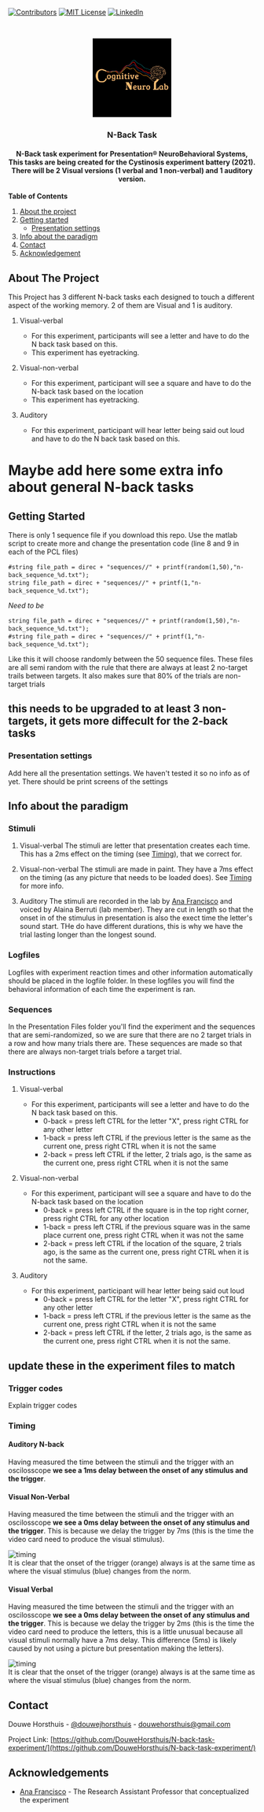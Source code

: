 [![Contributors][contributors-shield]][contributors-url]
[![MIT License][license-shield]][license-url]
[![LinkedIn][linkedin-shield]][linkedin-url]



<br />
<p align="center">
  <a href="https://github.com/DouweHorsthuis/N-back-task-experiment/">
    <img src="images/logo.jpeg" alt="Logo" width="160" height="160">
  </a> 

<h3 align="center">N-Back Task</h3>

<h4 align="center">N-Back task experiment for Presentation® NeuroBehavioral Systems, This tasks are being created for the Cystinosis experiment battery (2021). There will be 2 Visual versions (1 verbal and 1 non-verbal) and 1 auditory version.   
</h4>


**Table of Contents**
  
1. [About the project](#about-the-project)
2. [Getting started](#getting-started)
    - [Presentation settings](#presentation-settings)
3. [Info about the paradigm](#info-about-the-paradigm)
3. [Contact](#contact)    
3. [Acknowledgement](#acknowledgement)




## About The Project
This Project has 3 different N-back tasks each designed to touch a different aspect of the working memory. 2 of them are Visual and 1 is auditory. 

1. Visual-verbal
    - For this experiment, participants will see a letter and have to do the N back task based on this.
    - This experiment has eyetracking.

2. Visual-non-verbal
    - For this experiment, participant will see a square and have to do the N-back task based on the location
    - This experiment has eyetracking.  
    
3. Auditory 
    - For this experiment, participant will hear letter being said out loud and have to do the N back task based on this.

# Maybe add here some extra info about general N-back tasks

## Getting Started

There is only 1 sequence file if you download this repo. Use the matlab script to create more and change the presentation code (line 8 and 9 in each of the PCL files)
``` 
#string file_path = direc + "sequences//" + printf(random(1,50),"n-back_sequence_%d.txt");
string file_path = direc + "sequences//" + printf(1,"n-back_sequence_%d.txt");
```
*Need to be*
``` 
string file_path = direc + "sequences//" + printf(random(1,50),"n-back_sequence_%d.txt");
#string file_path = direc + "sequences//" + printf(1,"n-back_sequence_%d.txt");
```
Like this it will choose randomly between the 50 sequence files. These files are all semi random with the rule that there are always at least 2 no-target trails between targets. It also makes sure that 80% of the trials are non-target trials

## this needs to be upgraded to at least 3 non-targets, it gets more diffecult for the 2-back tasks


### Presentation settings

Add here all the presentation settings. We haven't tested it so no info as of yet. There should be print screens of the settings 


## Info about the paradigm  

### Stimuli
1. Visual-verbal
The stimuli are letter that presentation creates each time. This has a 2ms effect on the timing (see [Timing](#visual-verbal)), that we correct for. 

2. Visual-non-verbal
The stimuli are made in paint. They have a 7ms effect on the timing (as any picture that needs to be loaded does). See [Timing](#visual-non-verbal) for more info.   
      
3. Auditory 
The stimuli are recorded in the lab by [Ana Francisco](https://github.com/anafrancisco) and voiced by Alaina Berruti (lab member). They are cut in length so that the onset in of the stimulus in presentation is also the exect time the letter's sound start. THe do have different durations, this is why we have the trial lasting longer than the longest sound. 

### Logfiles  
Logfiles with experiment reaction times and other information automatically should be placed in the logfile folder. In these logfiles you will find the behavioral information of each time the experiment is ran.  

### Sequences  
In the Presentation Files folder you'll find the experiment and the sequences that are semi-randomized, so we are sure that there are no 2 target trials in a row and how many trials there are. These sequences are made so that there are always non-target trials before a target trial.  

### Instructions  
1. Visual-verbal
    - For this experiment, participants will see a letter and have to do the N back task based on this.  
      - 0-back = press left CTRL for the letter "X", press right CTRL for any other letter  
      - 1-back = press left CTRL if the previous letter is the same as the current one, press right CTRL when it is not the same  
      - 2-back = press left CTRL if the letter, 2 trials ago, is the same as the current one, press right CTRL when it is not the same  

2. Visual-non-verbal
    - For this experiment, participant will see a square and have to do the N-back task based on the location
      - 0-back = press left CTRL if the square is in the top right corner, press right CTRL for any other location  
      - 1-back = press left CTRL if the previous square was in the same place current one, press right CTRL when it was not the same  
      - 2-back = press left CTRL if the location of the square, 2 trials ago, is the same as the current one, press right CTRL when it is not the same.  
      
3. Auditory 
    - For this experiment, participant will hear letter being said out loud
      - 0-back = press left CTRL for the letter "X", press right CTRL for any other letter  
      - 1-back = press left CTRL if the previous letter is the same as the current one, press right CTRL when it is not the same  
      - 2-back = press left CTRL if the letter, 2 trials ago, is the same as the current one, press right CTRL when it is not the same. 
      
## update these in the experiment files to match

### Trigger codes
Explain trigger codes

### Timing  
#### Auditory N-back
Having measured the time between the stimuli and the trigger with an oscilosscope **we see a 1ms delay between the onset of any stimulus and the trigger**. 

#### Visual Non-Verbal
Having measured the time between the stimuli and the trigger with an oscilosscope **we see a 0ms delay between the onset of any stimulus and the trigger**. This is because we delay the trigger by 7ms (this is the time the video card need to produce the visual stimulus).  

![timing](https://github.com/DouweHorsthuis/N-back-task-experiment/blob/main/images/visual_non_verbal_timing.JPG)  
It is clear that the onset of the trigger (orange) always is at the same time as where the visual stimulus (blue) changes from the norm.  

#### Visual Verbal
Having measured the time between the stimuli and the trigger with an oscilosscope **we see a 0ms delay between the onset of any stimulus and the trigger**. This is because we delay the trigger by 2ms (this is the time the video card need to produce the letters, this is a little unusual because all visual stimuli normally have a 7ms delay. This difference (5ms) is likely caused by not using a picture but presentation making the letters).

![timing](https://github.com/DouweHorsthuis/N-back-task-experiment/blob/main/images/visual_verbal_timing.JPG)  
It is clear that the onset of the trigger (orange) always is at the same time as where the visual stimulus (blue) changes from the norm.

## Contact

Douwe Horsthuis - [@douwejhorsthuis](https://twitter.com/douwejhorsthuis) - douwehorsthuis@gmail.com

Project Link: [https://github.com/DouweHorsthuis/N-back-task-experiment/](https://github.com/DouweHorsthuis/N-back-task-experiment/)




## Acknowledgements

* [Ana Francisco](https://github.com/anafrancisco) - The Research Assistant Professor that conceptualized the experiment



[contributors-shield]: https://img.shields.io/github/contributors/DouweHorsthuis/N-back-task-experiment.svg?style=for-the-badge
[contributors-url]: https://github.com/DouweHorsthuis/N-back-task-experiment/graphs/contributors
[license-shield]: https://img.shields.io/github/license/DouweHorsthuis/N-back-task-experiment.svg?style=for-the-badge
[license-url]: https://github.com/DouweHorsthuis/N-back-task-experiment/blob/master/LICENSE.txt
[linkedin-shield]: https://img.shields.io/badge/-LinkedIn-black.svg?style=for-the-badge&logo=linkedin&colorB=555
[linkedin-url]: https://linkedin.com/in/douwe-horsthuis-725bb9188
